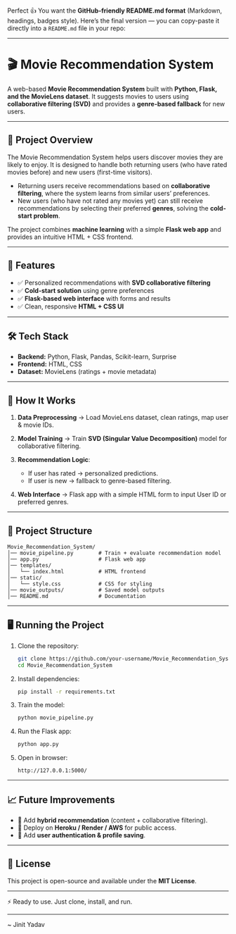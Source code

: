 Perfect 👍 You want the **GitHub-friendly README.md format** (Markdown, headings, badges style).
Here’s the final version — you can copy-paste it directly into a `README.md` file in your repo:

---

# 🎬 Movie Recommendation System

A web-based **Movie Recommendation System** built with **Python, Flask, and the MovieLens dataset**.
It suggests movies to users using **collaborative filtering (SVD)** and provides a **genre-based fallback** for new users.

---

## 📌 Project Overview

The Movie Recommendation System helps users discover movies they are likely to enjoy.
It is designed to handle both returning users (who have rated movies before) and new users (first-time visitors).

* Returning users receive recommendations based on **collaborative filtering**, where the system learns from similar users’ preferences.
* New users (who have not rated any movies yet) can still receive recommendations by selecting their preferred **genres**, solving the **cold-start problem**.

The project combines **machine learning** with a simple **Flask web app** and provides an intuitive HTML + CSS frontend.

---

## 🔑 Features

* ✅ Personalized recommendations with **SVD collaborative filtering**
* ✅ **Cold-start solution** using genre preferences
* ✅ **Flask-based web interface** with forms and results
* ✅ Clean, responsive **HTML + CSS UI**

---

## 🛠 Tech Stack

* **Backend:** Python, Flask, Pandas, Scikit-learn, Surprise
* **Frontend:** HTML, CSS
* **Dataset:** MovieLens (ratings + movie metadata)

---

## 🚀 How It Works

1. **Data Preprocessing** → Load MovieLens dataset, clean ratings, map user & movie IDs.
2. **Model Training** → Train **SVD (Singular Value Decomposition)** model for collaborative filtering.
3. **Recommendation Logic**:

   * If user has rated → personalized predictions.
   * If user is new → fallback to genre-based filtering.
4. **Web Interface** → Flask app with a simple HTML form to input User ID or preferred genres.

---

## 📂 Project Structure

```
Movie_Recommendation_System/
│── movie_pipeline.py        # Train + evaluate recommendation model
│── app.py                   # Flask web app
│── templates/
│   └── index.html           # HTML frontend
│── static/
│   └── style.css            # CSS for styling
│── movie_outputs/           # Saved model outputs
│── README.md                # Documentation
```

---

## 🖥️ Running the Project

1. Clone the repository:

   ```bash
   git clone https://github.com/your-username/Movie_Recommendation_System.git
   cd Movie_Recommendation_System
   ```

2. Install dependencies:

   ```bash
   pip install -r requirements.txt
   ```

3. Train the model:

   ```bash
   python movie_pipeline.py
   ```

4. Run the Flask app:

   ```bash
   python app.py
   ```

5. Open in browser:

   ```
   http://127.0.0.1:5000/
   ```

---

## 📈 Future Improvements

* 🔹 Add **hybrid recommendation** (content + collaborative filtering).
* 🔹 Deploy on **Heroku / Render / AWS** for public access.
* 🔹 Add **user authentication & profile saving**.

---

## 📜 License

This project is open-source and available under the **MIT License**.

---

⚡ Ready to use. Just clone, install, and run.

---

~ Jinit Yadav
